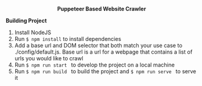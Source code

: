 <p align="center">
  <b>Puppeteer Based Website Crawler</b>
</p>

**Building Project**<br>
1. Install NodeJS
2. Run ``` $ npm install ``` to install dependencies
3. Add a base url and DOM selector that both match your use case to ./config/default.js. Base url is a url for a webpage that contains a list of urls you would like to crawl
4. Run ```$ npm run start ``` to develop the project on a local machine
5. Run ```$ npm run build ``` to build the project and ```$ npm run serve ``` to serve it
